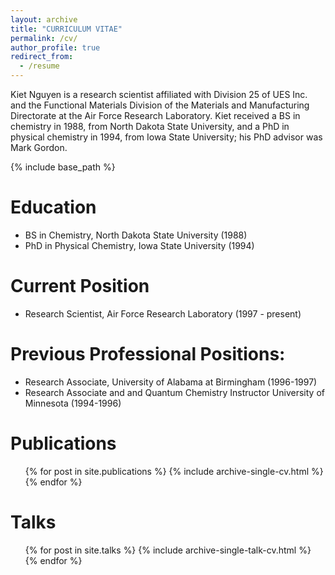 ```yaml
---
layout: archive
title: "CURRICULUM VITAE"
permalink: /cv/
author_profile: true
redirect_from:
  - /resume
---
```


Kiet Nguyen is a research scientist affiliated with Division 25 of UES Inc. and the Functional Materials Division of the Materials and Manufacturing Directorate at the Air Force Research Laboratory.  Kiet received a BS in chemistry in 1988, from North Dakota State University, and a PhD in physical chemistry in 1994, from Iowa State University; his PhD advisor was Mark Gordon.

{% include base_path %}

Education
======
* BS in Chemistry, North Dakota State University (1988)
* PhD in Physical Chemistry, Iowa State University (1994)

Current Position
======
* Research Scientist, Air Force Research Laboratory (1997 - present) 

Previous Professional Positions: 
======
* Research Associate, University of Alabama at Birmingham (1996-1997)
* Research Associate and and Quantum Chemistry Instructor University of Minnesota (1994-1996)

Publications
======
  <ul>{% for post in site.publications %}
    {% include archive-single-cv.html %}
  {% endfor %}</ul>
  
Talks
======
  <ul>{% for post in site.talks %}
    {% include archive-single-talk-cv.html %}
  {% endfor %}</ul>
  
